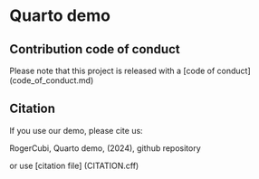 # Quarto demo

## Contribution code of conduct

Please note that this project is released with a [code of conduct] (code_of_conduct.md)

## Citation

If you use our demo, please cite us:

RogerCubi, Quarto demo, (2024), github repository

or use [citation file] (CITATION.cff)